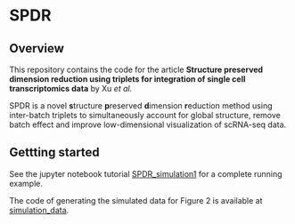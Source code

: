 # SPDR

## Overview

This repository contains the code for the article **Structure preserved dimension reduction using triplets for integration of single cell transcriptomics data** by Xu _et al._

SPDR is a novel **s**tructure **p**reserved **d**imension **r**eduction method using inter-batch triplets to simultaneously account for global structure,  remove batch effect and improve low-dimensional visualization of scRNA-seq data.

## Gettting started

See the jupyter notebook tutorial [SPDR_simulation1](./tutorial/SPDR_simulation1.ipynb) for a complete running example.

The code of generating the simulated data for Figure 2 is available at [simulation_data](./data/simulation_data.ipynb).

